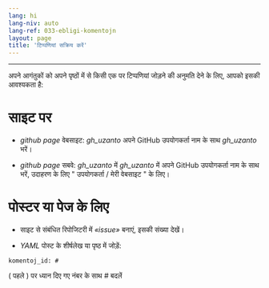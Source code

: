 ```yaml
---
lang: hi
lang-niv: auto
lang-ref: 033-ebligi-komentojn
layout: page
title: 'टिप्पणियां सक्रिय करें'
---
```


---

अपने आगंतुकों को अपने पृष्ठों में से किसी एक पर टिप्पणियां जोड़ने की अनुमति देने के लिए, आपको इसकी आवश्यकता है:

# साइट पर
 *   _github page_   वेबसाइट:   _gh\_uzanto_   अपने GitHub उपयोगकर्ता नाम के साथ   _gh\_uzanto_   भरें।  


 *   _github page_  सबवे:   _gh\_uzanto_   में   _gh\_uzanto_   में अपने GitHub उपयोगकर्ता नाम के साथ भरें, उदाहरण के लिए  " उपयोगकर्ता / मेरी वेबसाइट " के लिए।  



# पोस्टर या पेज के लिए
 * साइट से संबंधित रिपोजिटरी में  _«issue»_  बनाएं, इसकी संख्या देखें। 



 *  _YAML_  पोस्ट के शीर्षलेख या पृष्ठ में जोड़ें:   



```
komentoj_id: #
```
( पहले )  पर ध्यान दिए गए नंबर के साथ  _#_  बदलें

